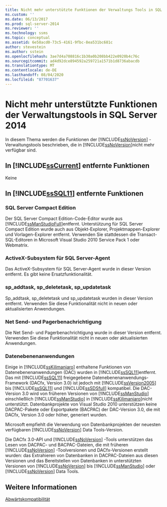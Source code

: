 ```yaml
---
title: Nicht mehr unterstützte Funktionen der Verwaltungs Tools in SQL Server 2014 | Microsoft-Dokumentation
ms.custom: ''
ms.date: 06/13/2017
ms.prod: sql-server-2014
ms.reviewer: ''
ms.technology: ssms
ms.topic: conceptual
ms.assetid: 6e58acd0-73c5-4161-9fbc-8ea531bc681c
author: stevestein
ms.author: sstein
ms.openlocfilehash: 3ae7d4a708816c1b30a0b208bb422e0920b4c76c
ms.sourcegitcommit: ad4d92dce894592a259721a1571b1d8736abacdb
ms.translationtype: MT
ms.contentlocale: de-DE
ms.lasthandoff: 08/04/2020
ms.locfileid: "87701637"
---
```

# <a name="discontinued-management-tools-features-in-sql-server-2014"></a>Nicht mehr unterstützte Funktionen der Verwaltungstools in SQL Server 2014
  In diesem Thema werden die Funktionen der [!INCLUDE[ssNoVersion](../includes/ssnoversion-md.md)] -Verwaltungstools beschrieben, die in [!INCLUDE[ssNoVersion](../includes/ssnoversion-md.md)]nicht mehr verfügbar sind.  
  
## <a name="features-removed-in-sscurrent"></a>In [!INCLUDE[ssCurrent](../includes/sscurrent-md.md)] entfernte Funktionen  
 Keine  
  
## <a name="features-removed-in-sssql11"></a>In [!INCLUDE[ssSQL11](../includes/sssql11-md.md)] entfernte Funktionen  
  
### <a name="sql-server-compact-edition"></a>SQL Server Compact Edition  
 Der SQL Server Compact Edition-Code-Editor wurde aus [!INCLUDE[ssManStudioFull](../includes/ssmanstudiofull-md.md)]entfernt. Unterstützung für SQL Server Compact Edition wurde auch aus Objekt-Explorer, Projektmappen-Explorer und Vorlagen-Explorer entfernt. Verwenden Sie stattdessen die Transact-SQL-Editoren in Microsoft Visual Studio 2010 Service Pack 1 oder Webmatrix.  
  
### <a name="activex-subsystem-for-sql-server-agent"></a>ActiveX-Subsystem für SQL Server-Agent  
 Das ActiveX-Subsystem für SQL Server-Agent wurde in dieser Version entfernt. Es gibt keine Ersatzfunktionalität.  
  
### <a name="sp_addtask-sp_deletetask-sp_updatetask"></a>sp_addtask, sp_deletetask, sp_updatetask  
 Sp_addtask, sp_deletetask und sp_updatetask wurden in dieser Version entfernt. Verwenden Sie diese Funktionalität nicht in neuen oder aktualisierten Anwendungen.  
  
### <a name="net-send-and-pager-notification"></a>Net Send- und Pagerbenachrichtigung  
 Die Net Send- und Pagerbenachrichtigung wurde in dieser Version entfernt. Verwenden Sie diese Funktionalität nicht in neuen oder aktualisierten Anwendungen.  
  
### <a name="data-tier-applications"></a>Datenebenenanwendungen  
 Einige in [!INCLUDE[ssKilimanjaro](../includes/sskilimanjaro-md.md)] enthaltene Funktionen von Datenebenenanwendungen (DAC) wurden in [!INCLUDE[ssSQL11](../includes/sssql11-md.md)]entfernt. Das mit [!INCLUDE[ssSQL11](../includes/sssql11-md.md)] freigegebene Datenebenenanwendungs-Framework (DACfx, Version 3.0) ist jedoch mit [!INCLUDE[ssVersion2005](../includes/ssversion2005-md.md)] bis [!INCLUDE[ssSQL11](../includes/sssql11-md.md)] und [!INCLUDE[ssSDSfull](../includes/sssdsfull-md.md)] kompatibel. Die DAC-Version 3.0 wird von früheren Versionen von [!INCLUDE[ssManStudio](../includes/ssmanstudio-md.md)] einschließlich [!INCLUDE[ssManStudio](../includes/ssmanstudio-md.md)] in [!INCLUDE[ssKilimanjaro](../includes/sskilimanjaro-md.md)]nicht unterstützt. Datenbankprojekte von Visual Studio 2010 unterstützen keine DACPAC-Pakete oder Exportpakete (BACPAC) der DAC-Version 3.0, die mit DACfx, Version 3.0 oder höher, generiert wurden.  
  
 Microsoft empfiehlt die Verwendung von Datenbankprojekten der neuesten verfügbaren [!INCLUDE[ssNoVersion](../includes/ssnoversion-md.md)] Data Tools-Version.  
  
 Die DACfx 3.0-API und [!INCLUDE[ssNoVersion](../includes/ssnoversion-md.md)] -Tools unterstützen das Lesen von DACPAC- und BACPAC-Dateien, die mit früheren [!INCLUDE[ssNoVersion](../includes/ssnoversion-md.md)] -Toolversionen und DACfx-Versionen erstellt wurden: das Extrahieren von Datenbanken in DACPAC-Dateien aus diesen Versionen und das Bereitstellen von Datenbanken in unterstützten Versionen von [!INCLUDE[ssNoVersion](../includes/ssnoversion-md.md)] bis [!INCLUDE[ssManStudio](../includes/ssmanstudio-md.md)] oder [!INCLUDE[ssNoVersion](../includes/ssnoversion-md.md)] Data Tools.  
  
## <a name="see-also"></a>Weitere Informationen  
 [Abwärtskompatibilität](../../2014/getting-started/backward-compatibility.md)  
  
  

